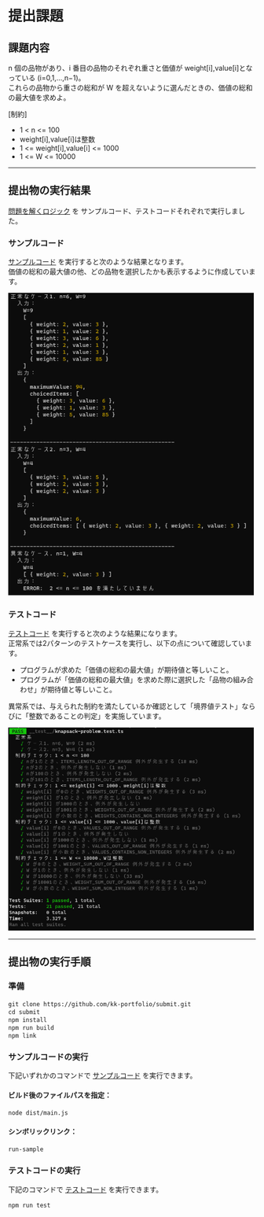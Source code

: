 # 提出課題
## 課題内容
n 個の品物があり、i 番目の品物のそれぞれ重さと価値が weight[i],value[i]となっている (i=0,1,...,n−1)。  
これらの品物から重さの総和が W を超えないように選んだときの、価値の総和の最大値を求めよ。  

[制約]
- 1 < n <= 100
- weight[i],value[i]は整数
- 1 <= weight[i],value[i] <= 1000
- 1 <= W <= 10000

---

## 提出物の実行結果 

[問題を解くロジック](./src/knapsack-problem/index.ts) を サンプルコード、テストコードそれぞれで実行しました。

### サンプルコード
[サンプルコード](./src/index.ts) を実行すると次のような結果となります。  
価値の総和の最大値の他、どの品物を選択したかも表示するように作成しています。  
<div>
<img src="./assets/samplecode-output.png" alt="" width="500">
</div>
  

### テストコード
[テストコード](<./__test__/knapsack-problem.test.ts>) を実行すると次のような結果になります。  
正常系では2パターンのテストケースを実行し、以下の点について確認しています。
 - プログラムが求めた「価値の総和の最大値」が期待値と等しいこと。  
 - プログラムが「価値の総和の最大値」を求めた際に選択した「品物の組み合わせ」が期待値と等しいこと。  
  
異常系では、与えられた制約を満たしているか確認として「境界値テスト」ならびに「整数であることの判定」を実施しています。    

<div>
<img src="./assets/testcode-output.png" alt="" width="500">
</div>


---

## 提出物の実行手順

### 準備
```
git clone https://github.com/kk-portfolio/submit.git
cd submit
npm install
npm run build
npm link
```

### サンプルコードの実行
下記いずれかのコマンドで [サンプルコード](./src/index.ts) を実行できます。
#### ビルド後のファイルパスを指定：
```
node dist/main.js
```
#### シンボリックリンク：
```
run-sample
```

### テストコードの実行
下記のコマンドで [テストコード](<./__test__/knapsack-problem.test.ts>) を実行できます。
```
npm run test
```



